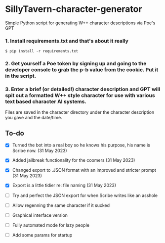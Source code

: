 # SillyTavern-character-generator
Simple Python script for generating W++ character descriptions via Poe's GPT

### 1. Install requirements.txt and that's about it really

`$ pip install -r requirements.txt`

### 2. Get yourself a Poe token by signing up and going to the developer console to grab the p-b value from the cookie. Put it in the script.

### 3. Enter a brief (or detailed!) character description and GPT will spit out a formatted W++ style character for use with various text based character AI systems.

Files are saved in the character directory under the character description you gave and the date/time.

## To-do
- [x] Turned the bot into a real boy so he knows his purpose, his name is Scribe now. (31 May 2023)
- [x] Added jailbreak functionality for the coomers (31 May 2023)
- [x] Changed export to .JSON format with an improved and stricter prompt (31 May 2023)
- [x] Export is a little tidier re: file naming (31 May 2023)
- [ ] Try and perfect the JSON export for when Scribe writes like an asshole
- [ ] Allow regenning the same character if it sucked
- [ ] Graphical interface version
- [ ] Fully automated mode for lazy people
- [ ] Add some params for startup

